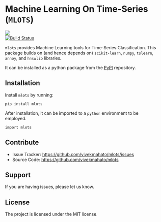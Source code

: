 # Machine Learning On Time-Series (```MLOTS```)

 ![](docs/source/signal.gif)  
 [![Build Status](https://travis-ci.com/vivekmahato/mlots.svg?branch=main)](https://travis-ci.com/vivekmahato/mlots)

```mlots``` provides Machine Learning tools for Time-Series Classification.
This package builds on (and hence depends on) ```scikit-learn```, ```numpy```, ```tslearn```, ```annoy```, and ```hnswlib``` libraries.

It can be installed as a python package from the [PyPI](https://pypi.org/project/mlots/) repository.

## Installation

Install ```mlots``` by running:

   <pre><code class="python">pip install mlots
</code></pre>

After installation, it can be imported to a ```python``` environment to be employed.

   <pre><code class="python">import mlots
</code></pre>

## Contribute

- Issue Tracker: https://github.com/vivekmahato/mlots/issues
- Source Code: https://github.com/vivekmahato/mlots

## Support

If you are having issues, please let us know.

## License

The project is licensed under the MIT license.
